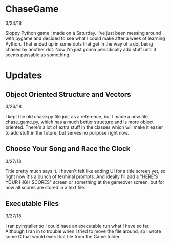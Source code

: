 # ChaseGame
3/24/18

Sloppy Python game I made on a Saturday. I've just been messing around with pygame and decided to see what I could make after a week of learning Python. That ended up in some dots that get in the way of a dot being chased by another dot. Now I'm just gonna periodically add stuff until it seems passable as something.
# Updates
## Object Oriented Structure and Vectors
3/26/18

I kept the old chase.py file just as a reference, but I made a new file, chase_game.py, which has a much better structure and is more object oriented. There's a lot of extra stuff in the classes which will make it easier to add stuff in the future, but serves no purpose right now.
## Choose Your Song and Race the Clock
3/27/18

Title pretty much says it. I haven't felt like adding UI for a title screen yet, so right now it's a bunch of terminal prompts. And ideally I'll add a "HERE'S YOUR HIGH SCORES" screen or something at the gameover screen, but for now all scores are stored in a text file.
## Executable Files
3/27/18

I ran pyinstaller so I could have an executable run what I have so far. Although I ran in to trouble when I tried to move the file around, so I wrote some C that would exec that file from the Game folder.

